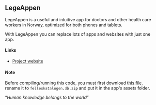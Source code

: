 ## LegeAppen

LegeAppen is a useful and intuitive app for doctors and other health care workers in Norway, optimized for both phones and tablets.

With LegeAppen you can replace lots of apps and websites with just one app.

#### Links
* [Project website](http://www.olejon.net/code/mdapp/)

#### Note

Before compiling/running this code, you must first download [this file](http://www.olejon.net/code/mdapp/api/1/felleskatalogen/db/felleskatalogen.full.db.zip), rename it to `felleskatalogen.db.zip` and put it in the app's assets folder.

“_Human knowledge belongs to the world_”
